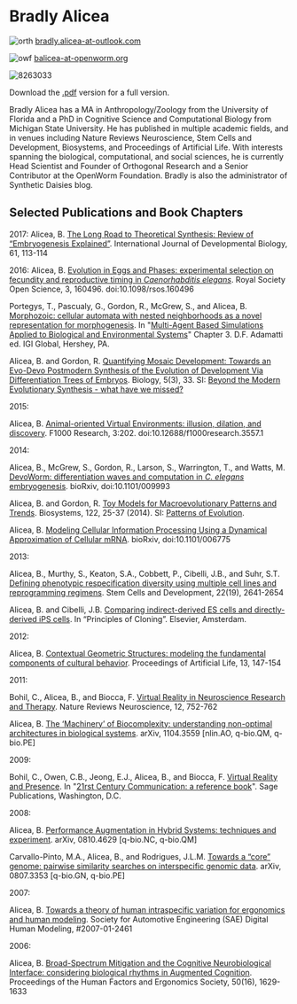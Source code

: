 # Bradly Alicea

![orth](https://user-images.githubusercontent.com/2716218/29792299-9c006dd0-8c05-11e7-9d11-ce67d78ec669.png) [bradly.alicea-at-outlook.com](bradly.alicea@outlook.com)

![owf](https://user-images.githubusercontent.com/2716218/29792323-ace12ea0-8c05-11e7-93e3-c104798e399b.png) [balicea-at-openworm.org](bradly.alicea@openworm.org)

![8263033](https://user-images.githubusercontent.com/2716218/29790202-9e23dcde-8bfe-11e7-88a4-3154dcb70106.png)

Download the [.pdf](https://independent.academia.edu/BradlyAlicea/CurriculumVitae) version for a full version.

Bradly Alicea has a MA in Anthropology/Zoology from the University of Florida and a PhD in Cognitive Science and Computational Biology from Michigan State University. He has published in multiple academic fields, and in venues including Nature Reviews Neuroscience, Stem Cells and Development, Biosystems, and Proceedings of Artificial Life. With interests spanning the biological, computational, and social sciences, he is currently Head Scientist and Founder of Orthogonal Research and a Senior Contributor at the OpenWorm Foundation. Bradly is also the administrator of Synthetic Daisies blog.

## Selected Publications and Book Chapters

2017:
Alicea, B. [The Long Road to Theoretical Synthesis: Review of “Embryogenesis Explained”](http://www.ijdb.ehu.es/web/paper/170046ba/the-long-road-to-theoretical-synthesis). International Journal of Developmental Biology, 61, 113-114

2016:
Alicea, B.  [Evolution in Eggs and Phases: experimental selection on fecundity and reproductive timing in _Caenorhabditis elegans_](http://rsos.royalsocietypublishing.org/content/3/11/160496.article-info). Royal Society Open Science, 3, 160496. doi:10.1098/rsos.160496

Portegys, T., Pascualy, G., Gordon, R., McGrew, S., and Alicea, B.  [Morphozoic: cellular automata with nested neighborhoods as a novel representation for morphogenesis](https://www.researchgate.net/publication/311738597_Morphozoic_Cellular_Automata_with_Nested_Neighborhoods_as_a_Metamorphic_Representation_of_Morphogenesis). In "[Multi-Agent Based Simulations Applied to Biological and Environmental Systems](http://www.igi-global.com/publish/call-for-papers/call-details/1951)" Chapter 3. D.F. Adamatti ed. IGI Global, Hershey, PA.

Alicea, B. and Gordon, R.  [Quantifying Mosaic Development: Towards an Evo-Devo Postmodern Synthesis of the Evolution of Development Via Differentiation Trees of Embryos](http://www.mdpi.com/2079-7737/5/3/33). Biology, 5(3), 33.  SI: [Beyond the Modern Evolutionary Synthesis - what have we missed?](http://www.mdpi.com/journal/biology/special_issues/modern_evolve)

2015:

Alicea, B.  [Animal-oriented Virtual Environments: illusion, dilation, and discovery](http://f1000research.com/articles/3-202/v2). F1000 Research, 3:202. doi:10.12688/f1000research.3557.1

2014:

Alicea, B., McGrew, S., Gordon, R., Larson, S., Warrington, T., and Watts, M.  [DevoWorm: differentiation waves and computation in _C. elegans_ embryogenesis](http://www.biorxiv.org/content/early/2014/10/03/009993). bioRxiv, doi:10.1101/009993

Alicea, B. and Gordon, R.  [Toy Models for Macroevolutionary Patterns and Trends](http://www.sciencedirect.com/science/article/pii/S0303264714001269). Biosystems, 122, 25-37 (2014). SI: [Patterns of Evolution](http://www.sciencedirect.com/science/journal/03032647/123).
 
Alicea, B.  [Modeling Cellular Information Processing Using a Dynamical Approximation of Cellular mRNA](http://biorxiv.org/content/early/2014/07/02/006775). bioRxiv, doi:10.1101/006775

2013:

Alicea, B., Murthy, S., Keaton, S.A., Cobbett, P., Cibelli, J.B., and Suhr, S.T.  [Defining phenotypic respecification diversity using multiple cell lines and reprogramming regimens](https://www.academia.edu/4128193/Defining_the_Diversity_of_Phenotypic_Respecification_Using_Multiple_Cell_Lines_and_Reprogramming_Regimens). Stem Cells and Development, 22(19), 2641-2654

Alicea, B. and Cibelli, J.B.  [Comparing indirect-derived ES cells and directly-derived iPS cells](https://www.academia.edu/5128714/Comparing_SCNT-Derived_ESCs_and_iPSCs). In “Principles of Cloning”. Elsevier, Amsterdam.

2012:

Alicea, B.  [Contextual Geometric Structures: modeling the fundamental components of cultural behavior](https://www.academia.edu/1553526/Contextual_Geometric_Structures_modeling_the_fundamental_components_of_cultural_behavior). Proceedings of Artificial Life, 13, 147-154

2011:

Bohil, C., Alicea, B., and Biocca, F.  [Virtual Reality in Neuroscience Research and Therapy](https://www.academia.edu/3038280/Virtual_reality_in_neuroscience_research_and_therapy). Nature Reviews Neuroscience, 12, 752-762

Alicea, B.  [The ‘Machinery’ of Biocomplexity: understanding non-optimal architectures in biological systems](https://arxiv.org/abs/1104.3559). arXiv, 1104.3559 [nlin.AO, q-bio.QM, q-bio.PE]

2009:

Bohil, C., Owen, C.B., Jeong, E.J., Alicea, B., and Biocca, F.  [Virtual Reality and Presence](https://www.researchgate.net/publication/263619590_Virtual_Reality_and_Presence). In "[21rst Century Communication: a reference book](https://us.sagepub.com/en-us/nam/21st-century-communication-a-reference-handbook/book230535)". Sage Publications, Washington, D.C.

2008:

Alicea, B.  [Performance Augmentation in Hybrid Systems: techniques and experiment](http://arxiv.org/abs/0810.4629). arXiv, 0810.4629 [q-bio.NC, q-bio.QM]
 
Carvallo-Pinto, M.A., Alicea, B., and Rodrigues, J.L.M.  [Towards a “core” genome: pairwise similarity searches on interspecific genomic data](http://arxiv.org/abs/0807.3353). arXiv, 0807.3353 [q-bio.GN, q-bio.PE]

2007:

Alicea, B.  [Towards a theory of human intraspecific variation for ergonomics and human modeling](http://papers.sae.org/2007-01-2461/). Society for Automotive Engineering (SAE) Digital Human Modeling, #2007-01-2461

2006:

Alicea, B.  [Broad-Spectrum Mitigation and the Cognitive Neurobiological Interface: considering biological rhythms in Augmented Cognition](http://pro.sagepub.com/content/50/16/1629.full.pdf+html). Proceedings of the Human Factors and Ergonomics Society, 50(16), 1629-1633




